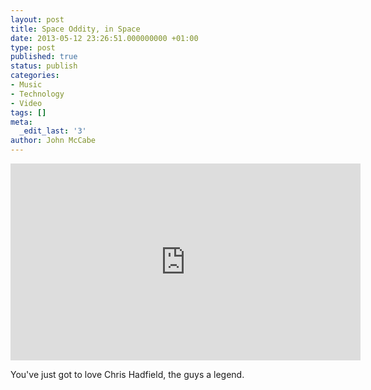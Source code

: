 ```yaml
---
layout: post
title: Space Oddity, in Space
date: 2013-05-12 23:26:51.000000000 +01:00
type: post
published: true
status: publish
categories:
- Music
- Technology
- Video
tags: []
meta:
  _edit_last: '3'
author: John McCabe
---
```

<iframe width="560" height="315" frameborder="0" allowfullscreen src="http://www.youtube.com/embed/KaOC9danxNo"></iframe>

<p>You've just got to love Chris Hadfield, the guys a legend.</p>

